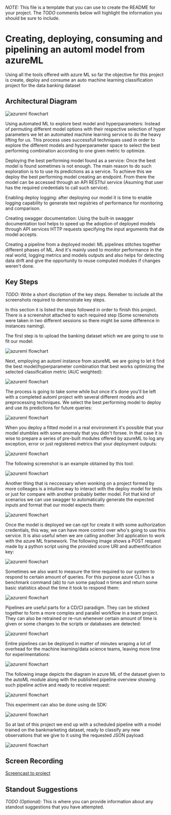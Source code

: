 *NOTE:* This file is a template that you can use to create the README for your project. The *TODO* comments below will highlight the information you should be sure to include.


# Creating, deploying, consuming and pipelining an automl model from azureML

Using all the tools offered with azure ML so far the objective for this project is create, deploy and consume an auto machine learning classification project for the data banking dataset

## Architectural Diagram
![azureml flowchart](/images/azureml_flowchart.png)

Using automated ML to explore best model and hyperparameters: Instead of permuting different model options with their respective selection of hyper parameters we let an automated machine learning service to do the heavy lifting for us. This process uses successfull techniques used in order to explore the different models and hyperparameter space to select the best performing combination according to one given metric to optimize.

Deploying the best performing model found as a service: Once the best model is found sometimes is not enough. The main reason to do such exploration is to to use its predictions as a service. To achieve this we deploy the best performing model creating an endpoint. From there the model can be accessed through an API RESTful service (Asuming that user has the required credentials to call such service).

Enabling deploy logging: after deploying our model it is time to enable logging capability to generate text registries of performance for monitoring and comparison.

Creating swagger documentation: Using the built-in swagger documentation tool helps to speed up the adoption of deployed models through API services HTTP requests specifying the input arguments that de model accepts.

Creating a pipeline from a deployed model: ML pipelines stitches together different phases of ML. And it's mainly used to monitor performance in the real world, logging metrics and models outputs and also helps for detecting data drift and give the opportunity to reuse computed modules if changes weren't done.


## Key Steps
*TODO*: Write a short discription of the key steps. Remeber to include all the screenshots required to demonstrate key steps. 

In this section it is listed the steps followed in order to finish this project. There is a screenshot attached to each required step (Some screenshots were taken in two different sessions so there might be some difference in instances naming).

The first step is to upload the banking dataset which we are going to use to fit our model:

![azureml flowchart](images/proyecto2/04_registered_dataset.PNG)

Next, employing an automl instance from azureML we are going to let it find the best model/hyperparameter combination that best works optimizing the selected classification metric (AUC weighted):

![azureml flowchart](images/proyecto2_2/s2_best_model.PNG)

The process is going to take some while but once it's done you'll be left with a completed automl project with several different models and preprocessing techniques. We select the best performing model to deploy and use its predictions for future queries:

![azureml flowchart](images/proyecto2_2/s2_experiment_completed.PNG)

When you deploy a fitted model in a real environment it's possible that your model stumbles with some anomaly that you didn't forsee. In that case it is wise to prepare a series of pre-built modules offered by azureML to log any exception, error or just registered metrics that your deployment outputs:

![azureml flowchart](images/proyecto2_2/s3_application_insights_enabled.PNG)

The following screenshot is an example obtained by this tool:

![azureml flowchart](images/proyecto2_2/s3_logs_run.PNG)

Another thing that is neccessary when wonking on a project formed by more colleages is a intuitive way to interact with the deploy model for tests or just for compare with another probably better model. Fot that kind of scenarios we can use swagger to automatically generate the expected inputs and format that our model expects them:

![azureml flowchart](images/proyecto2_2/s5_swagger_interact.PNG)

Once the model is deployed we can opt for create it with some authorization credentials, this way, we can have more control over who's going to use this service. It is also useful when we are calling another 3rd application to work with the azure ML framework. The following image shows a POST request made by a python script using the provided score URI and authentification key:

![azureml flowchart](images/proyecto2_2/s6_endppoint_run.PNG)

Sometimes we also want to measure the time required to our system to respond to certain amount of queries. For this purpose azure CLI has a benchmark command (ab) to run some payload n times and return some basic statistics about the time it took to respond them:

![azureml flowchart](images/proyecto2_2/s6_apache_benchmark.PNG)

Pipelines are useful parts for a CD/CI paradigm. They can be  sticked together to form a more complex and parallel workflow in a team project. They can also be retrained or re-run whenever certain amount of time is given or some changes to the scripts or databases are detected:

![azureml flowchart](images/proyecto2/13_pipeline_created.PNG)

Entire pipelines can be deployed in matter of minutes wraping a lot of overhead for the machine learning/data science teams, leaving more time for experimentations:

![azureml flowchart](images/proyecto2/14_pipeline_endpoint.PNG)

The following image depicts the diagram in azure ML of the dataset given to the autoML module along with the published pipeline overview showing such pipeline active and ready to receive request:

![azureml flowchart](images/proyecto2/15_bankmarketing_automl.PNG)

This experiment can also be done using de SDK:

![azureml flowchart](images/proyecto2/17_rundetails.PNG)

So at last of this project we end up with a scheduled pipeline with a model trained on the bankmarketing dataset, ready to classify any new observations that we give to it using the requested JSON payload:

![azureml flowchart](images/proyecto2/18_scheduled_run.PNG)

## Screen Recording
[Screencast to project](https://youtu.be/IrqmbhqXVtE)

## Standout Suggestions
*TODO (Optional):* This is where you can provide information about any standout suggestions that you have attempted.
